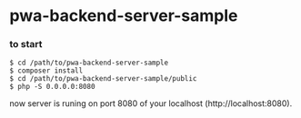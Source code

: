 # pwa-backend-server-sample


### to start
```shell
$ cd /path/to/pwa-backend-server-sample
$ composer install
$ cd /path/to/pwa-backend-server-sample/public
$ php -S 0.0.0.0:8080

```

now server is runing on port 8080 of your localhost (http://localhost:8080).
